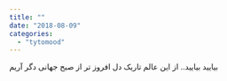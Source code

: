 ```yaml
---
title: ""
date: "2018-08-09"
categories: 
  - "tytomood"
---
```


بیایید بیایید.. از این عالم تاریک دل افروز تر از صبح جهانی دگر آریم
